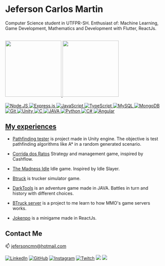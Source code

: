 # Jeferson Carlos Martin

Computer Science student in UTFPR-SH. 
Enthusiast of: Machine Learning, Game Development, Mathematics and Development with Flutter, ReactJs.

<br>

<div>
  <a href="https://github.com/jefersoncmn">
  <img height="180em" src="https://github-readme-stats.vercel.app/api?username=Jefersoncmn&show_icons=true&hide=issues,stars&theme=dracula"/>
  <img height="180em" src="https://github-readme-stats.vercel.app/api/top-langs/?username=Jefersoncmn&theme=dracula&layout=compact&langs_count=10"/>
</div>

<br/>
<div style="display: inline_block">
  <img alt="Node.JS" src="https://img.shields.io/badge/Node.js-43853D?style=for-the-badge&logo=node.js&logoColor=white" />
  
  <img alt="Express.js" src="https://img.shields.io/badge/Express.js-404D59?style=for-the-badge" />

  <img alt="JavaScript" src="https://img.shields.io/badge/JavaScript-FFDC0B?style=for-the-badge&logo=javascript&logoColor=000&labelColor=FFDC0B" />

  <img alt="TypeScript" src="https://img.shields.io/badge/TypeScript-3276E6?style=for-the-badge&logo=typescript&logoColor=white&labelColor=3276E6" />

  <img alt="MySQL" src="https://img.shields.io/badge/mysql-000000?&style=for-the-badge&logo=mysql&logoColor=white"/>
  
  <img alt="MongoDB" src="https://img.shields.io/badge/MongoDB-4EA94B?style=for-the-badge&logo=mongodb&logoColor=white"/>


  <img alt="Git" src="https://img.shields.io/badge/git%20-%23F05033.svg?&style=for-the-badge&logo=git&logoColor=white"/>
  
  <img alt="Unity" src="https://img.shields.io/badge/-Unity-663399?logo=Unity&style=for-the-badge"/>
  
  <img alt="C" src="https://img.shields.io/badge/-C-87CEFA?logo=C&style=for-the-badge&logoColor=black"/>
  
  <img alt="JAVA" src="https://img.shields.io/badge/-JAVA-696969?logo=JAVA&style=for-the-badge&logoColor=white"/>
  
  <img alt="Python" src="https://img.shields.io/badge/-Python-FFF8DC?logo=python&style=for-the-badge"/>

  <img alt="C#" src="https://img.shields.io/badge/-csharp-000000?logo=csharp&style=for-the-badge&&logoColor=white"/>
  
  <img alt="Angular" src="https://img.shields.io/badge/Angular-DD0031?style=for-the-badge&logo=angular&logoColor=white"/>
  
</div>

  ## My experiences

- [Pathfinding tester](https://github.com/jefersoncmn/fsiWork1) is project made in Unity engine. The objective is test pathfinding algorithms like A* in a random generated scenario.
- [Corrida dos Ratos](https://github.com/jefersoncmn/CorridaDosRatos) Strategy and management game, inspired by Cashflow.
  
- [The Madness Idle](https://github.com/jefersoncmn/The-Madness-Idle) Idle game. Inspired by Idle Slayer. 
  
- [Btruck](https://github.com/jefersoncmn/Btruck) is trucker simulator game.

- [DarkTools](https://github.com/rafaelomodei/darktools) is an adventure game made in JAVA. Battles in turn and history with different choices.
  
- [BTruck server](https://github.com/jefersoncmn/BtruckServer) is a project to me learn to how MMO's game servers works.

- [Jokenpo](https://github.com/jefersoncmn/Jokenpo) is a minigame made in ReactJs.
  
## Contact Me

:mailbox: [jefersoncmn@hotmail.com](jefersoncmn@hotmail.com)

<div align="justify">

[<img alt="LinkedIn" src="https://img.shields.io/badge/LinkedIn-0077B5?style=for-the-badge&logo=linkedin&logoColor=white"/>](https://www.linkedin.com/in/jefcmn/)
[<img alt="GitHub" src="https://img.shields.io/badge/GitHub-100000?style=for-the-badge&logo=github&logoColor=white"/>](https://github.com/jefersoncmn)
[<img alt="Instagram" src="https://img.shields.io/badge/Instagram-E4405F?style=for-the-badge&logo=instagram&logoColor=white"/>](https://www.instagram.com/jefersoncmn/)
[<img alt="Twitch" src="https://img.shields.io/badge/Twitch-9146FF?style=for-the-badge&logo=twitch&logoColor=white"/>](https://www.twitch.tv/jefcmn)
[<img src="https://img.shields.io/badge/YouTube-FF0000?style=for-the-badge&logo=youtube&logoColor=white"/>](https://www.youtube.com/channel/UCa_rv4hq2RvkDMWHok4hcmw)
[<img src="https://img.shields.io/badge/-Gmail-%23333?style=for-the-badge&logo=gmail&logoColor=white"/>](mailto:jefersoncmnn@gmail.com)

